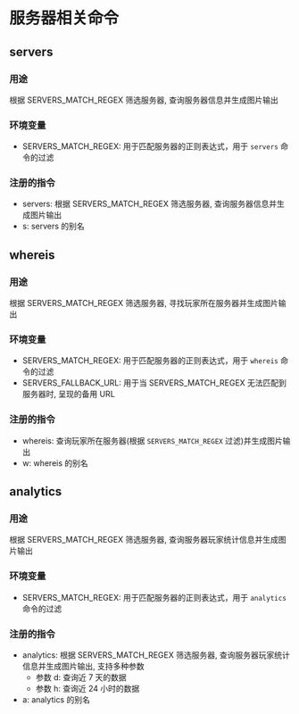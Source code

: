 # 服务器相关命令

## servers

### 用途

根据 SERVERS_MATCH_REGEX 筛选服务器, 查询服务器信息并生成图片输出

### 环境变量

-   SERVERS_MATCH_REGEX: 用于匹配服务器的正则表达式，用于 `servers` 命令的过滤

### 注册的指令

-   servers: 根据 SERVERS_MATCH_REGEX 筛选服务器, 查询服务器信息并生成图片输出
-   s: servers 的别名

## whereis

### 用途

根据 SERVERS_MATCH_REGEX 筛选服务器, 寻找玩家所在服务器并生成图片输出

### 环境变量

-   SERVERS_MATCH_REGEX: 用于匹配服务器的正则表达式，用于 `whereis` 命令的过滤
-   SERVERS_FALLBACK_URL: 用于当 SERVERS_MATCH_REGEX 无法匹配到服务器时, 呈现的备用 URL

### 注册的指令

-   whereis: 查询玩家所在服务器(根据 `SERVERS_MATCH_REGEX` 过滤)并生成图片输出
-   w: whereis 的别名

## analytics

### 用途

根据 SERVERS_MATCH_REGEX 筛选服务器, 查询服务器玩家统计信息并生成图片输出

### 环境变量

-   SERVERS_MATCH_REGEX: 用于匹配服务器的正则表达式，用于 `analytics` 命令的过滤

### 注册的指令

-   analytics: 根据 SERVERS_MATCH_REGEX 筛选服务器, 查询服务器玩家统计信息并生成图片输出, 支持多种参数
    -   参数 d: 查询近 7 天的数据
    -   参数 h: 查询近 24 小时的数据
-   a: analytics 的别名
